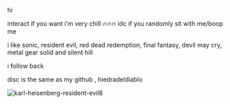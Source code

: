 hi

interact if you want i'm very chill 🔥🔥🔥
idc if you randomly sit with me/boop me

i like sonic, resident evil, red dead redemption, final fantasy, devil may cry, metal gear solid and silent hill

i follow back 

disc is the same as my github , hiedradeldiablo 


![karl-heisenberg-resident-evil8](https://github.com/user-attachments/assets/89731917-2ef1-4244-b029-9ee7a5cdd432)



